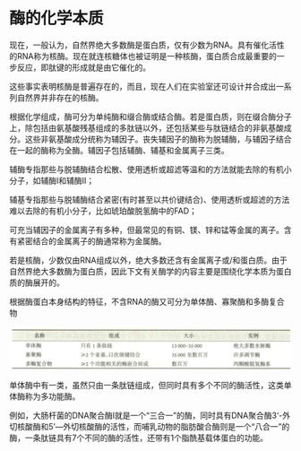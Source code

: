 # 酶的化学本质

现在，一般认为，自然界绝大多数酶是蛋白质，仅有少数为RNA。具有催化活性的RNA称为核酶。现在就连核糖体也被证明是一种核酶，蛋白质合成最重要的一步反应，即肽键的形成就是由它催化的。

这些事实表明核酶是普遍存在的，而且，现在人们在实验室还可设计并合成出一系列自然界并非存在的核酶。

根据化学组成，酶可分为单纯酶和缀合酶或结合酶。若是蛋白质，则在缀合酶分子上，除包括由氨基酸残基组成的多肽链以外，还包括某些与肽链结合的非氨基酸成分。这些非氨基酸成分统称为辅因子。丧失辅因子的酶称为脱辅酶，与辅因子结合在一起的酶称为全酶。辅因子包括辅酶、辅基和金属离子三类。

辅酶专指那些与脱辅酶结合松散、使用透析或超滤等温和的方法就能去除的有机小分子，如辅酶I和辅酶Ⅱ；

辅基专指那些与脱辅酶结合紧密(有时甚至以共价键结合)、使用透析或超滤的方法难以去除的有机小分子，比如琥珀酸脱氢酶中的FAD；

可充当辅因子的金属离子有多种，但最常见的有铜、镁、锌和锰等金属的离子。含有紧密结合的金属离子的酶通常称为金属酶。

若是核酶，少数仅由RNA组成以外，绝大多数还含有金属离子或/和蛋白质。由于自然界绝大多数酶为蛋白质，因此下文有关酶学的内容主要是围绕化学本质为蛋白质的酶展开的。

根据酶蛋白本身结构的特征，不含RNA的酶又可分为单体酶、寡聚酶和多酶复合物

![](1.1.png)

单体酶中有一类，虽然只由一条肽链组成，但同时具有多个不同的酶活性，这类单体酶称为多功能酶。

例如，大肠杆菌的DNA聚合酶I就是一个“三合一”的酶，同时具有DNA聚合酶3‘-外切核酸酶和5’—外切核酸酶的活性，而哺乳动物的脂肪酸合酶则是一个“八合一”的酶，一条肽链具有7个不同的酶的活性，还带有1个脂酰基载体蛋白的功能。